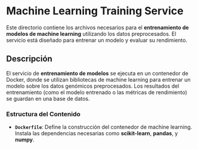 # Machine Learning Training Service

Este directorio contiene los archivos necesarios para el **entrenamiento de modelos de machine learning** utilizando los datos preprocesados. El servicio está diseñado para entrenar un modelo y evaluar su rendimiento.

## **Descripción**

El servicio de **entrenamiento de modelos** se ejecuta en un contenedor de Docker, donde se utilizan bibliotecas de machine learning para entrenar un modelo sobre los datos genómicos preprocesados. Los resultados del entrenamiento (como el modelo entrenado o las métricas de rendimiento) se guardan en una base de datos.

### **Estructura del Contenido**

- **`Dockerfile`**: Define la construcción del contenedor de machine learning. Instala las dependencias necesarias como **scikit-learn**, **pandas**, y **numpy**.